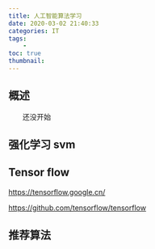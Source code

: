 ```yaml
---
title: 人工智能算法学习
date: 2020-03-02 21:40:33
categories: IT
tags:
    - 
toc: true
thumbnail: 
---
```


## 概述

　　还没开始

<!--more-->

## 强化学习  svm



## Tensor flow



https://tensorflow.google.cn/

https://github.com/tensorflow/tensorflow

## 推荐算法



　
